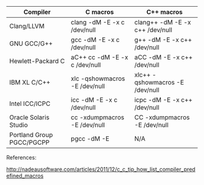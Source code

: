 |Compiler                  | C macros                            | C++ macros  |
| -------------------------| ------------------------------------| -----------------------------------|
|Clang/LLVM	               | clang -dM -E -x c /dev/null	     | clang++ -dM -E -x c++ /dev/null
|GNU GCC/G++               | gcc   -dM -E -x c /dev/null         | g++     -dM -E -x c++ /dev/null
|Hewlett-Packard C         | aC++	cc    -dM -E -x c /dev/null	 | aCC     -dM -E -x c++ /dev/null
|IBM XL C/C++	           | xlc   -qshowmacros -E /dev/null	 | xlc++   -qshowmacros -E /dev/null
|Intel ICC/ICPC	           | icc   -dM -E -x c /dev/null	     | icpc    -dM -E -x c++ /dev/null
|Oracle Solaris Studio     | cc    -xdumpmacros -E /dev/null	 | CC      -xdumpmacros -E /dev/null	
|Portland Group PGCC/PGCPP | pgcc  -dM -E	                     | N/A

References:

http://nadeausoftware.com/articles/2011/12/c_c_tip_how_list_compiler_predefined_macros
